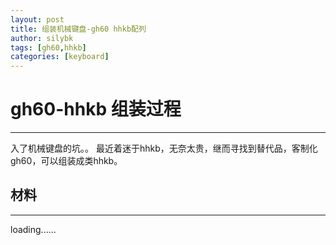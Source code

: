 ```yaml
---
layout: post
title: 组装机械键盘-gh60 hhkb配列
author: silybk
tags: [gh60,hhkb]
categories: [keyboard]
---
```

# gh60-hhkb 组装过程
***

入了机械键盘的坑。。
最近着迷于hhkb，无奈太贵，继而寻找到替代品，客制化gh60，可以组装成类hhkb。

## 材料
***
loading......
